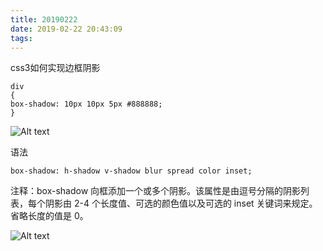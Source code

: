 ```yaml
---
title: 20190222
date: 2019-02-22 20:43:09
tags:
---
```


css3如何实现边框阴影

```
div
{
box-shadow: 10px 10px 5px #888888;
}
```
![Alt text](/1.png)

语法
```
box-shadow: h-shadow v-shadow blur spread color inset;
```
注释：box-shadow 向框添加一个或多个阴影。该属性是由逗号分隔的阴影列表，每个阴影由 2-4 个长度值、可选的颜色值以及可选的 inset 关键词来规定。省略长度的值是 0。

![Alt text](/2.png)
